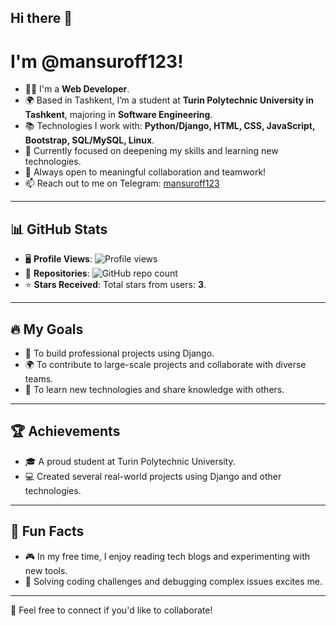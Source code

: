 ## Hi there 👋
# I'm @mansuroff123!

- 🧑‍💻 I'm a **Web Developer**.
- 🌍 Based in Tashkent, I’m a student at **Turin Polytechnic University in Tashkent**, majoring in **Software Engineering**.
- 📚 Technologies I work with: **Python/Django, HTML, CSS, JavaScript, Bootstrap, SQL/MySQL, Linux**.
- 🌱 Currently focused on deepening my skills and learning new technologies.
- 🤝 Always open to meaningful collaboration and teamwork!
- 📫 Reach out to me on Telegram: [mansuroff123](https://t.me/hojiakbar_dev)

---

## 📊 GitHub Stats
- 🖥️ **Profile Views**: ![Profile views](https://komarev.com/ghpvc/?username=mansuroff123&color=blue)
- 📂 **Repositories**: ![GitHub repo count](https://img.shields.io/github/search/mansuroff123/repo?style=flat-square)
- ⭐ **Stars Received**: Total stars from users: **3**.

---

## 🔥 My Goals
- 🌟 To build professional projects using Django.
- 🌍 To contribute to large-scale projects and collaborate with diverse teams.
- 📖 To learn new technologies and share knowledge with others.

---

## 🏆 Achievements
- 🎓 A proud student at Turin Polytechnic University.
- 💻 Created several real-world projects using Django and other technologies.

---

## 🎯 Fun Facts
- 🎮 In my free time, I enjoy reading tech blogs and experimenting with new tools.
- 🧩 Solving coding challenges and debugging complex issues excites me.

---

🎉 Feel free to connect if you'd like to collaborate!

